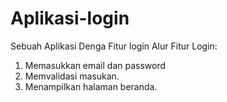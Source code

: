 # Aplikasi-login
Sebuah Aplikasi Denga Fitur login
Alur Fitur Login:
1. Memasukkan email dan password
2. Memvalidasi masukan.
3. Menampilkan halaman beranda.
